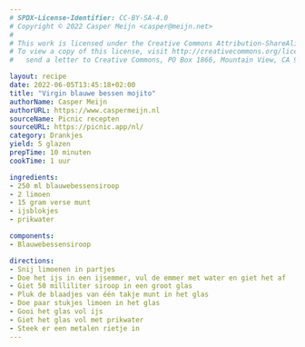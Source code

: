 ```yaml
---
# SPDX-License-Identifier: CC-BY-SA-4.0
# Copyright © 2022 Casper Meijn <casper@meijn.net>
# 
# This work is licensed under the Creative Commons Attribution-ShareAlike 4.0 International License. 
# To view a copy of this license, visit http://creativecommons.org/licenses/by-sa/4.0/ or 
#   send a letter to Creative Commons, PO Box 1866, Mountain View, CA 94042, USA.

layout: recipe
date: 2022-06-05T13:45:18+02:00
title: "Virgin blauwe bessen mojito"
authorName: Casper Meijn
authorURL: https://www.caspermeijn.nl
sourceName: Picnic recepten
sourceURL: https://picnic.app/nl/
category: Drankjes
yield: 5 glazen
prepTime: 10 minuten
cookTime: 1 uur 

ingredients:
- 250 ml blauwebessensiroop
- 2 limoen
- 15 gram verse munt
- ijsblokjes
- prikwater

components:
- Blauwebessensiroop

directions:
- Snij limoenen in partjes
- Doe het ijs in een ijsemmer, vul de emmer met water en giet het af
- Giet 50 milliliter siroop in een groot glas
- Pluk de blaadjes van één takje munt in het glas
- Doe paar stukjes limoen in het glas
- Gooi het glas vol ijs
- Giet het glas vol met prikwater
- Steek er een metalen rietje in
---
```

